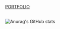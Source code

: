 
<div>
<a font-size="13px" href="https://jaerim.kr/">PORTFOLIO</a>
<br/>
<br/>

 ![Anurag's GitHub stats](https://github-readme-stats.vercel.app/api?username=jaerim1102&show_icons=true&theme=radical) 
